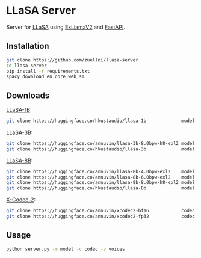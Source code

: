 # LLaSA Server
Server for [LLaSA](https://huggingface.co/collections/HKUSTAudio/llasa-679b87dbd06ac556cc0e0f44) using [ExLlamaV2](https://github.com/turboderp-org/exllamav2) and [FastAPI](https://github.com/fastapi/fastapi).

## Installation
```sh
git clone https://github.com/zuellni/llasa-server
cd llasa-server
pip install -r requirements.txt
spacy download en_core_web_sm
```

## Downloads
[LLaSA-1B](https://huggingface.co/HKUSTAudio/Llasa-1B):
```sh
git clone https://huggingface.co/hkustaudio/llasa-1b             model # bf16
```

[LLaSA-3B](https://huggingface.co/HKUSTAudio/Llasa-3B):
```sh
git clone https://huggingface.co/annuvin/llasa-3b-8.0bpw-h8-exl2 model # 8bpw
git clone https://huggingface.co/hkustaudio/llasa-3b             model # bf16
```

[LLaSA-8B](https://huggingface.co/HKUSTAudio/Llasa-8B):
```sh
git clone https://huggingface.co/annuvin/llasa-8b-4.0bpw-exl2    model # 4bpw
git clone https://huggingface.co/annuvin/llasa-8b-6.0bpw-exl2    model # 6bpw
git clone https://huggingface.co/annuvin/llasa-8b-8.0bpw-h8-exl2 model # 8bpw
git clone https://huggingface.co/hkustaudio/llasa-8b             model # bf16
```

[X-Codec-2](https://huggingface.co/HKUSTAudio/xcodec2):
```sh
git clone https://huggingface.co/annuvin/xcodec2-bf16            codec # bf16
git clone https://huggingface.co/annuvin/xcodec2-fp32            codec # fp32
```

## Usage
```sh
python server.py -m model -c codec -v voices
```
